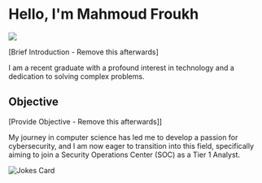 # Hello, I'm Mahmoud Froukh
<a href="[(https://www.linkedin.com/in/mahmoud-froukh/)](https://www.linkedin.com/in/mahmoud-froukh/)"><img src="https://img.shields.io/badge/-LinkedIn-0072b1?&style=for-the-badge&logo=linkedin&logoColor=white" /></a>

[Brief Introduction - Remove this afterwards]

I am a recent graduate with a profound interest in technology and a dedication to solving complex problems.

## Objective
[Provide Objective - Remove this afterwards]]

My journey in computer science has led me to develop a passion for cybersecurity, and I am now eager to transition into this field, specifically aiming to join a Security Operations Center (SOC) as a Tier 1 Analyst.

![Jokes Card](https://readme-jokes.vercel.app/api?hideBorder)
